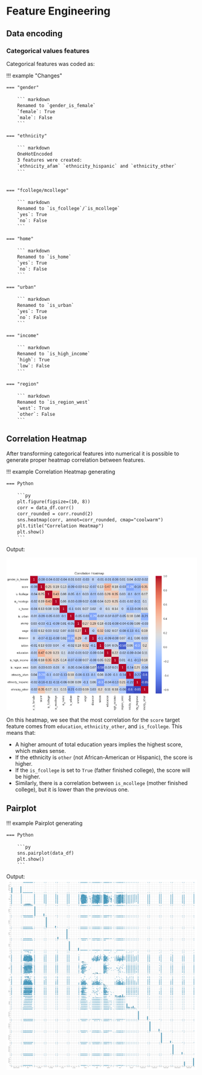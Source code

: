 # Feature Engineering

## Data encoding

### Categorical values features

Categorical features was coded as:

!!! example "Changes"

    === "gender"

        ``` markdown
        Renamed to `gender_is_female`
        `female`: True
        `male`: False
        ```

    === "ethnicity"
        
        ``` markdown
        OneHotEncoded
        3 features were created:
        `ethnicity_afam` `ethnicity_hispanic` and `ethnicity_other`
        ```


    === "fcollege/mcollege"

        ``` markdown
        Renamed to `is_fcollege`/`is_mcollege`
        `yes`: True
        `no`: False
        ```
    
    === "home"
        
        ``` markdown
        Renamed to `is_home`
        `yes`: True
        `no`: False
        ```

    === "urban"
        
        ``` markdown
        Renamed to `is_urban`
        `yes`: True
        `no`: False
        ```

    === "income"
        
        ``` markdown
        Renamed to `is_high_income`
        `high`: True
        `low`: False
        ```

    === "region"
        
        ``` markdown
        Renamed to `is_region_west`
        `west`: True
        `other`: False
        ```

## Correlation Heatmap

After transforming categorical features into numerical it is possible to generate proper heatmap correlation between features.

!!! example Correlation Heatmap generating

    === Python

        ```py
        plt.figure(figsize=(10, 8))
        corr = data_df.corr()
        corr_rounded = corr.round(2)
        sns.heatmap(corr, annot=corr_rounded, cmap="coolwarm")
        plt.title("Correlation Heatmap")
        plt.show()
        ```

Output:

![Correlation Heatmap plot](img/Correlation_Heatmap.png)

On this heatmap, we see that the most correlation for the `score` target feature comes from `education`, `ethnicity_other`, and `is_fcollege`.
This means that:
* A higher amount of total education years implies the highest score, which makes sense.
* If the ethnicity is `other` (not African-American or Hispanic), the score is higher.
* If the `is_fcollege` is set to `True` (father finished college), the score will be higher.
* Similarly, there is a correlation between `is_mcollege` (mother finished college), but it is lower than the previous one.

## Pairplot

!!! example Pairplot generating

    === Python

        ```py
        sns.pairplot(data_df)
        plt.show()
        ```

Output:
![Pairplot](img/pairplot.png)
